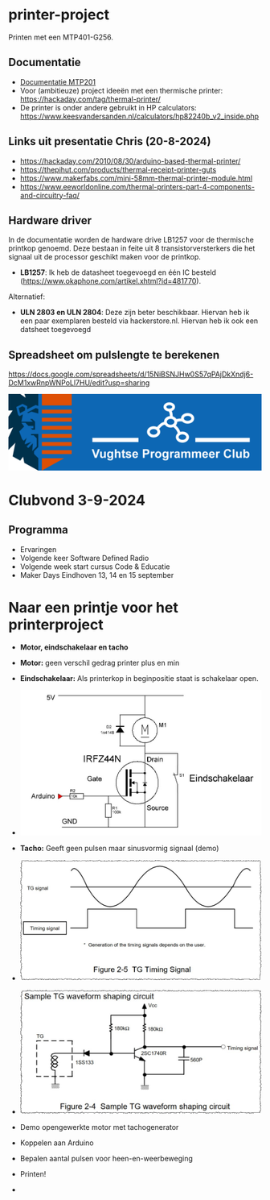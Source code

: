 # printer-project
Printen met een MTP401-G256.

## Documentatie
* [Documentatie MTP201](MTP201.pdf)
* Voor (ambitieuze) project ideeën met een thermische printer: https://hackaday.com/tag/thermal-printer/
* De printer is onder andere gebruikt in HP calculators: https://www.keesvandersanden.nl/calculators/hp82240b_v2_inside.php

## Links uit presentatie Chris (20-8-2024)
* https://hackaday.com/2010/08/30/arduino-based-thermal-printer/
* https://thepihut.com/products/thermal-receipt-printer-guts
* https://www.makerfabs.com/mini-58mm-thermal-printer-module.html
* https://www.eeworldonline.com/thermal-printers-part-4-components-and-circuitry-faq/

## Hardware driver
In de documentatie worden de hardware drive LB1257 voor de thermische printkop genoemd. Deze bestaan in feite uit 8 transistorversterkers die het signaal uit de processor geschikt maken voor de printkop. 
- **LB1257**: Ik heb de datasheet toegevoegd en één IC besteld (https://www.okaphone.com/artikel.xhtml?id=481770).
  
Alternatief:
- **ULN 2803 en ULN 2804**: Deze zijn beter beschikbaar. Hiervan heb ik een paar exemplaren besteld via hackerstore.nl. Hiervan heb ik ook een datsheet toegevoegd

## Spreadsheet om pulslengte te berekenen
https://docs.google.com/spreadsheets/d/15NiBSNJHw0S57qPAjDkXndj6-DcM1xwRnpWNPoLl7HU/edit?usp=sharing

![logo vpc](https://github.com/VughtseProgrammeerclub/printer-project/blob/main/vughtse%20programmeer%20club%20-%20logo.png)
# Clubvond 3-9-2024
## Programma
* Ervaringen
* Volgende keer Software Defined Radio
* Volgende week start cursus Code & Educatie
* Maker Days Eindhoven 13, 14 en 15 september

# Naar een printje voor het printerproject
* **Motor, eindschakelaar en tacho**
* **Motor:** geen verschil gedrag printer plus en min
* **Eindschakelaar:** Als printerkop in beginpositie staat is schakelaar open.
* ![connector](https://github.com/VughtseProgrammeerclub/printer-project/blob/main/vpc%20-%20printerproject%20schema.JPG)

* **Tacho:** Geeft geen pulsen maar sinusvormig signaal (demo)
* ![tachosignaal](https://github.com/VughtseProgrammeerclub/printer-project/blob/main/printerprojectTachosignaal.jpg)
* ![tachosignaal omzetten](https://github.com/VughtseProgrammeerclub/printer-project/blob/main/printerprojectTachosignaalOmzetten.jpg)
* Demo opengewerkte motor met tachogenerator

* Koppelen aan Arduino
* Bepalen aantal pulsen voor heen-en-weerbeweging

* Printen!
* 
